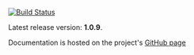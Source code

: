[![Build Status](https://secure.travis-ci.org/timurstrekalov/saga.png?branch=master)](http://travis-ci.org/timurstrekalov/saga)

Latest release version: **1.0.9**. 

Documentation is hosted on the project's [GitHub page](http://timurstrekalov.github.com/saga/)
